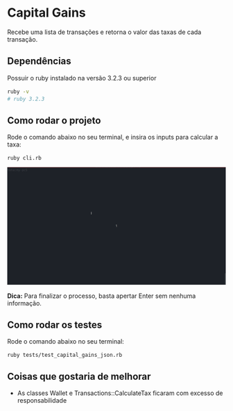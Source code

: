 # Capital Gains

Recebe uma lista de transações e retorna o valor das taxas de cada transação.

## Dependências

Possuir o ruby instalado na versão 3.2.3 ou superior

```bash
ruby -v 
# ruby 3.2.3
```

## Como rodar o projeto

Rode o comando abaixo no seu terminal, e insira os inputs para calcular a taxa:

```
ruby cli.rb
```

<img width="840" src="docs/cli.gif"/>

**Dica:** Para finalizar o processo, basta apertar Enter sem nenhuma informação.


## Como rodar os testes

Rode o comando abaixo no seu terminal:

```
ruby tests/test_capital_gains_json.rb
```

## Coisas que gostaria de melhorar

- As classes Wallet e Transactions::CalculateTax ficaram com excesso de responsabilidade
